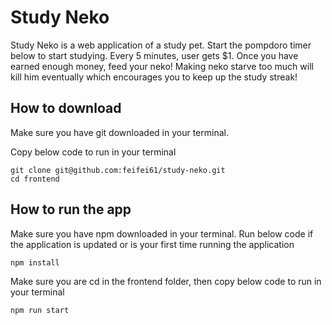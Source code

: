 # Study Neko
Study Neko is a web application of a study pet. Start the pompdoro timer below to start studying. Every 5 minutes, user gets $1. Once you have earned enough money, feed your neko! Making neko starve too much will kill him eventually which encourages you to keep up the study streak!

## How to download
Make sure you have git downloaded in your terminal. 

Copy below code to run in your terminal
```
git clone git@github.com:feifei61/study-neko.git
cd frontend
```

## How to run the app
Make sure you have npm downloaded in your terminal. 
Run below code if the application is updated or is your first time running the application
```
npm install
```

Make sure you are cd in the frontend folder, then copy below code to run in your terminal
```
npm run start
```
